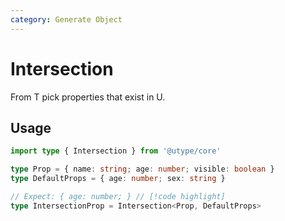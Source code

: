 ```yaml
---
category: Generate Object
---
```


# Intersection

<TypeInfo category="Generate Object" />

From T pick properties that exist in U.

## Usage

```ts
import type { Intersection } from '@utype/core'

type Prop = { name: string; age: number; visible: boolean }
type DefaultProps = { age: number; sex: string }

// Expect: { age: number; } // [!code highlight]
type IntersectionProp = Intersection<Prop, DefaultProps>
```
